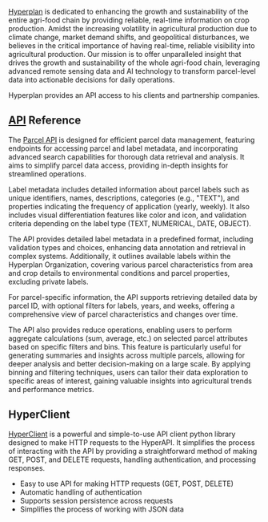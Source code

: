 [Hyperplan](https://www.hyperplan.fr) is dedicated to enhancing the growth and sustainability of the entire agri-food chain by providing reliable, real-time information on crop production. Amidst the increasing volatility in agricultural production due to climate change, market demand shifts, and geopolitical disturbances, we believes in the critical importance of having real-time, reliable visibility into agricultural production. Our mission is to offer unparalleled insight that drives the growth and sustainability of the whole agri-food chain, leveraging advanced remote sensing data and AI technology to transform parcel-level data into actionable decisions for daily operations.

Hyperplan provides an API access to his clients and partnership companies.

## [API](./docs/api_reference.md) Reference
The [Parcel API](./docs/api_reference.md) is designed for efficient parcel data management, featuring endpoints for accessing parcel and label metadata, and incorporating advanced search capabilities for thorough data retrieval and analysis. It aims to simplify parcel data access, providing in-depth insights for streamlined operations.

Label metadata includes detailed information about parcel labels such as unique identifiers, names, descriptions, categories (e.g., "TEXT"), and properties indicating the frequency of application (yearly, weekly). It also includes visual differentiation features like color and icon, and validation criteria depending on the label type (TEXT, NUMERICAL, DATE, OBJECT).

The API provides detailed label metadata in a predefined format, including validation types and choices, enhancing data annotation and retrieval in complex systems. Additionally, it outlines available labels within the Hyperplan Organization, covering various parcel characteristics from area and crop details to environmental conditions and parcel properties, excluding private labels.

For parcel-specific information, the API supports retrieving detailed data by parcel ID, with optional filters for labels, years, and weeks, offering a comprehensive view of parcel characteristics and changes over time.

The API also provides reduce operations, enabling users to perform aggregate calculations (sum, average, etc.) on selected parcel attributes based on specific filters and bins. This feature is particularly useful for generating summaries and insights across multiple parcels, allowing for deeper analysis and better decision-making on a large scale. By applying binning and filtering techniques, users can tailor their data exploration to specific areas of interest, gaining valuable insights into agricultural trends and performance metrics.


## HyperClient
[HyperClient](./docs/quickstart.md) is a powerful and simple-to-use API client python library designed to make HTTP requests to the HyperAPI. It simplifies the process of interacting with the API by providing a straightforward method of making GET, POST, and DELETE requests, handling authentication, and processing responses.

- Easy to use API for making HTTP requests (GET, POST, DELETE)
- Automatic handling of authentication
- Supports session persistence across requests
- Simplifies the process of working with JSON data

